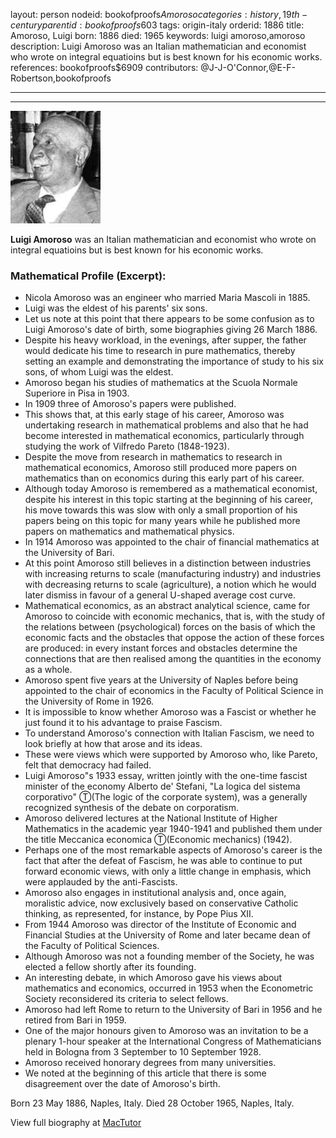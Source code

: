 layout: person
nodeid: bookofproofs$Amoroso
categories: history,19th-century
parentid: bookofproofs$603
tags: origin-italy
orderid: 1886
title: Amoroso, Luigi
born: 1886
died: 1965
keywords: luigi amoroso,amoroso
description: Luigi Amoroso was an Italian mathematician and economist who wrote on integral equatioins but is best known for his economic works.
references: bookofproofs$6909
contributors: @J-J-O'Connor,@E-F-Robertson,bookofproofs

---



---

![Amoroso.jpg](https://github.com/bookofproofs/bookofproofs.github.io/blob/main/_sources/_assets/images/portraits/Amoroso.jpg?raw=true)

**Luigi Amoroso** was an Italian mathematician and economist who wrote on integral equatioins but is best known for his economic works.

### Mathematical Profile (Excerpt):
* Nicola Amoroso was an engineer who married Maria Mascoli in 1885.
* Luigi was the eldest of his parents' six sons.
* Let us note at this point that there appears to be some confusion as to Luigi Amoroso's date of birth, some biographies giving 26 March 1886.
* Despite his heavy workload, in the evenings, after supper, the father would dedicate his time to research in pure mathematics, thereby setting an example and demonstrating the importance of study to his six sons, of whom Luigi was the eldest.
* Amoroso began his studies of mathematics at the Scuola Normale Superiore in Pisa in 1903.
* In 1909 three of Amoroso's papers were published.
* This shows that, at this early stage of his career, Amoroso was undertaking research in mathematical problems and also that he had become interested in mathematical economics, particularly through studying the work of Vilfredo Pareto (1848-1923).
* Despite the move from research in mathematics to research in mathematical economics, Amoroso still produced more papers on mathematics than on economics during this early part of his career.
* Although today Amoroso is remembered as a mathematical economist, despite his interest in this topic starting at the beginning of his career, his move towards this was slow with only a small proportion of his papers being on this topic for many years while he published more papers on mathematics and mathematical physics.
* In 1914 Amoroso was appointed to the chair of financial mathematics at the University of Bari.
* At this point Amoroso still believes in a distinction between industries with increasing returns to scale (manufacturing industry) and industries with decreasing returns to scale (agriculture), a notion which he would later dismiss in favour of a general U-shaped average cost curve.
* Mathematical economics, as an abstract analytical science, came for Amoroso to coincide with economic mechanics, that is, with the study of the relations between (psychological) forces on the basis of which the economic facts and the obstacles that oppose the action of these forces are produced: in every instant forces and obstacles determine the connections that are then realised among the quantities in the economy as a whole.
* Amoroso spent five years at the University of Naples before being appointed to the chair of economics in the Faculty of Political Science in the University of Rome in 1926.
* It is impossible to know whether Amoroso was a Fascist or whether he just found it to his advantage to praise Fascism.
* To understand Amoroso's connection with Italian Fascism, we need to look briefly at how that arose and its ideas.
* These were views which were supported by Amoroso who, like Pareto, felt that democracy had failed.
* Luigi Amoroso"s 1933 essay, written jointly with the one-time fascist minister of the economy Alberto de' Stefani, "La logica del sistema corporativo" Ⓣ(The logic of the corporate system), was a generally recognized synthesis of the debate on corporatism.
* Amoroso delivered lectures at the National Institute of Higher Mathematics in the academic year 1940-1941 and published them under the title Meccanica economica Ⓣ(Economic mechanics) (1942).
* Perhaps one of the most remarkable aspects of Amoroso's career is the fact that after the defeat of Fascism, he was able to continue to put forward economic views, with only a little change in emphasis, which were applauded by the anti-Fascists.
* Amoroso also engages in institutional analysis and, once again, moralistic advice, now exclusively based on conservative Catholic thinking, as represented, for instance, by Pope Pius XII.
* From 1944 Amoroso was director of the Institute of Economic and Financial Studies at the University of Rome and later became dean of the Faculty of Political Sciences.
* Although Amoroso was not a founding member of the Society, he was elected a fellow shortly after its founding.
* An interesting debate, in which Amoroso gave his views about mathematics and economics, occurred in 1953 when the Econometric Society reconsidered its criteria to select fellows.
* Amoroso had left Rome to return to the University of Bari in 1956 and he retired from Bari in 1959.
* One of the major honours given to Amoroso was an invitation to be a plenary 1-hour speaker at the International Congress of Mathematicians held in Bologna from 3 September to 10 September 1928.
* Amoroso received honorary degrees from many universities.
* We noted at the beginning of this article that there is some disagreement over the date of Amoroso's birth.

Born 23 May 1886, Naples, Italy. Died 28 October 1965, Naples, Italy.

View full biography at [MacTutor](https://mathshistory.st-andrews.ac.uk/Biographies/Amoroso/)
